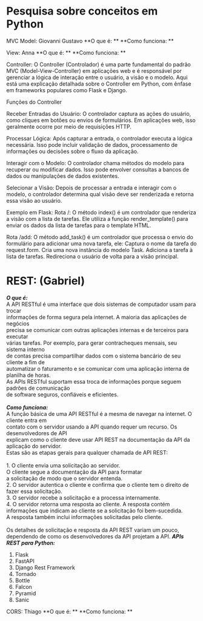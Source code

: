 # Pesquisa sobre conceitos em Python

MVC
Model: Giovanni Gustavo
**O que é: ** **Como funciona: **

View: Anna
**O que é: ** **Como funciona: **

Controller:
O Controller (Controlador) é uma parte fundamental do padrão MVC (Model-View-Controller) em aplicações web e é responsável por gerenciar a lógica de interação entre o usuário,
a visão e o modelo. Aqui está uma explicação detalhada sobre o Controller em Python, com ênfase em frameworks populares como Flask e Django.

Funções do Controller

Receber Entradas do Usuário:
O controlador captura as ações do usuário, como cliques em botões ou envios de formulários. Em aplicações web, isso geralmente ocorre por meio de requisições HTTP.

Processar Lógica:
Após capturar a entrada, o controlador executa a lógica necessária. Isso pode incluir validação de dados, processamento de informações ou decisões sobre o fluxo da aplicação.

Interagir com o Modelo:
O controlador chama métodos do modelo para recuperar ou modificar dados. Isso pode envolver consultas a bancos de dados ou manipulações de dados existentes.

Selecionar a Visão:
Depois de processar a entrada e interagir com o modelo, o controlador determina qual visão deve ser renderizada e retorna essa visão ao usuário.

Exemplo em Flask:
Rota /:
O método index() é um controlador que renderiza a visão com a lista de tarefas. Ele utiliza a função render_template() para enviar os dados da lista de tarefas para o template HTML.

Rota /add:
O método add_task() é um controlador que processa o envio do formulário para adicionar uma nova tarefa, ele:
Captura o nome da tarefa do request.form.
Cria uma nova instância do modelo Task.
Adiciona a tarefa à lista de tarefas.
Redireciona o usuário de volta para a visão principal.

# **REST:** (Gabriel)<br>
***O que é:***<br>
   A API RESTful é uma interface que dois sistemas de computador usam para trocar<br>
   informações de forma segura pela internet. A maioria das aplicações de negócios<br>
   precisa se comunicar com outras aplicações internas e de terceiros para executar<br>
   várias tarefas. Por exemplo, para gerar contracheques mensais, seu sistema interno<br>
   de contas precisa compartilhar dados com o sistema bancário de seu cliente a fim de<br>
   automatizar o faturamento e se comunicar com uma aplicação interna de planilha de horas.<br>
   As APIs RESTful suportam essa troca de informações porque seguem padrões de comunicação<br>
   de software seguros, confiáveis e eficientes.<br>
    <br>
    ***Como funciona:***<br>
   A função básica de uma API RESTful é a mesma de navegar na internet. O cliente entra em<br>
   contato com o servidor usando a API quando requer um recurso. Os desenvolvedores de API<br>
   explicam como o cliente deve usar API REST na documentação da API da aplicação do servidor.<br>
   Estas são as etapas gerais para qualquer chamada de API REST:<br>
    <br>
      1. O cliente envia uma solicitação ao servidor.<br>
       O cliente segue a documentação da API para formatar<br>
       a solicitação de modo que o servidor entenda.<br>
      2. O servidor autentica o cliente e confirma que o cliente
       tem o direito de fazer essa solicitação.<br>
      3. O servidor recebe a solicitação e a processa internamente.<br>
      4. O servidor retorna uma resposta ao cliente. A resposta contém<br>
       informações que indicam ao cliente se a solicitação foi bem-sucedida.<br>
       A resposta também inclui informações solicitadas pelo cliente.<br>
    <br>
   Os detalhes de solicitação e resposta da API REST variam um pouco, dependendo de como os desenvolvedores da API projetam a API.
***APIs REST para Python:***<br>
   1. Flask<br>
   2. FastAPI<br>
   3. Django Rest Framework<br>
   4. Tornado<br>
   5. Bottle<br>
   6. Falcon<br>
   7. Pyramid<br>
   8. Sanic

CORS: Thiago
**O que é: ** **Como funciona: **
